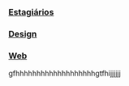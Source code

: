 ### [Estagiários](/sys-config/estagiarios/home)

### [Design](/sys-config/design/home)

### [Web](/sys-config/web/home)
gfhhhhhhhhhhhhhhhhhhhgtfhijjjjjj
